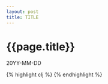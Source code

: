 ```yaml
---
layout: post
title: TITLE
---
```


# {{page.title}}
<p class="meta">20YY-MM-DD</p>

{% highlight clj %}
{% endhighlight %}


